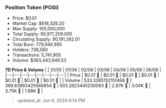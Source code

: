 
  ### Position Token (POSI)
  - Price: $0.01
  - Market Cap: $618,328.20
  - Max Supply: 100,000,000
  - Total Supply: 90,971,209.005
  - Circulating Supply: 90,191,262.01
  - Total Burn: 779,946.995
  - Holders: 736,560
  - Transactions: 5,741,905
  - Volume: $393,443,949.53

  **7D Price & Volume**
  | | 31&#x2F;05 | 01&#x2F;06 | 02&#x2F;06 | 03&#x2F;06 | 04&#x2F;06 | 05&#x2F;06 | 06&#x2F;06 |
  |---|---|---|---|---|---|---|---|
  | Price | $0.01 🚀 | $0.01 🚀 | $0.01 🔻 | $0.01 🔻 | $0.01 🚀 | $0.01 🚀 | $0.01 🔻 |
  | Volume | 533.3385152151468 🔻 | 389.83993425566854 🔻 | 503.2623445230093 🚀 | 2.87K 🚀 | 3.04K 🚀 | 3.75K 🚀 | 1.68K 🔻 |

  > updated_at: Jun 6, 2024 6:14 PM
